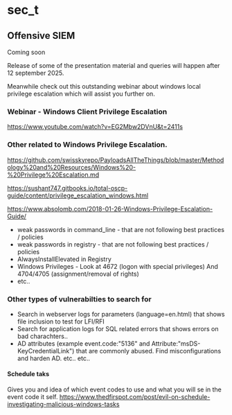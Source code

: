 # sec_t

## Offensive SIEM
Coming soon

Release of some of the presentation material and queries will happen after 12 september 2025.

Meanwhile check out this outstanding webinar about windows local privilege escalation which will assist you further on.

### Webinar - Windows Client Privilege Escalation
https://www.youtube.com/watch?v=EG2Mbw2DVnU&t=2411s

### Other related to Windows Privilege Escalation.
https://github.com/swisskyrepo/PayloadsAllTheThings/blob/master/Methodology%20and%20Resources/Windows%20-%20Privilege%20Escalation.md

https://sushant747.gitbooks.io/total-oscp-guide/content/privilege_escalation_windows.html

https://www.absolomb.com/2018-01-26-Windows-Privilege-Escalation-Guide/

* weak passwords in command_line - that are not following best practices / policies
* weak passwords in registry  - that are not following best practices / policies
* AlwaysInstallElevated in Registry
* Windows Privileges - Look at 4672 (logon with special privileges) And 4704/4705 (assignment/removal of rights)
* etc..

### Other types of vulnerabilties to search for
* Search in webserver logs for parameters (language=en.html) that shows file inclusion to test for LFI/RFI
* Search for application logs for SQL related errors that shows errors on bad charachters..
* AD attributes (example event.code:"5136" and Attribute:"msDS-KeyCredentialLink") that are commonly abused. Find misconfigurations and harden AD. 
etc.. etc..


#### Schedule taks
Gives you and idea of which event codes to use and what you will se in the event code it self.
https://www.thedfirspot.com/post/evil-on-schedule-investigating-malicious-windows-tasks

